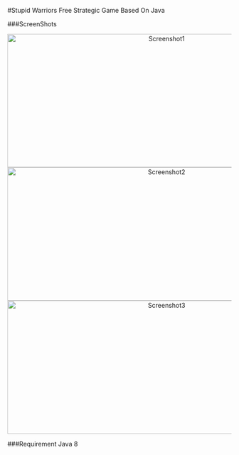 #Stupid Warriors 
Free Strategic Game Based On Java

###ScreenShots
<p align="center">
  <img src="http://ce.sharif.edu/~smasoumi/stupidwarriors/pic1.PNG" alt="Screenshot1" height="300" width="700"/>
    <img src="http://ce.sharif.edu/~smasoumi/stupidwarriors/pic2.PNG" alt="Screenshot2" height="300" width="700" />
  <img src="http://ce.sharif.edu/~smasoumi/stupidwarriors/pic3.PNG" alt="Screenshot3" height="300" width="700"/>

</p>
###Requirement
Java 8
